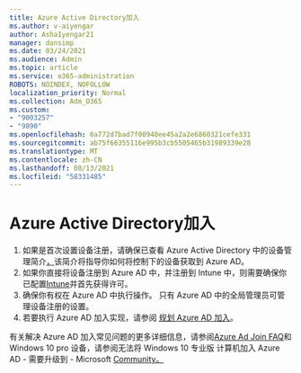 ```yaml
---
title: Azure Active Directory加入
ms.author: v-aiyengar
author: AshaIyengar21
manager: dansimp
ms.date: 03/24/2021
ms.audience: Admin
ms.topic: article
ms.service: o365-administration
ROBOTS: NOINDEX, NOFOLLOW
localization_priority: Normal
ms.collection: Adm_O365
ms.custom:
- "9003257"
- "9890"
ms.openlocfilehash: 6a772d7bad7f00940ee45a2a2e6860321cefe331
ms.sourcegitcommit: ab75f66355116e995b3cb5505465b31989339e28
ms.translationtype: MT
ms.contentlocale: zh-CN
ms.lasthandoff: 08/13/2021
ms.locfileid: "58331485"
---
```

# <a name="azure-active-directory-join"></a>Azure Active Directory加入

1. 如果是首次设置设备注册，请确保已查看 Azure Active Directory 中的设备管理简介[，](https://docs.microsoft.com/azure/active-directory/devices/overview)该简介将指导你如何将控制下的设备获取到 Azure AD。 
1. 如果你直接将设备注册到 Azure AD 中，并注册到 Intune 中，则需要确保你已配置[Intune](https://docs.microsoft.com/mem/intune/enrollment/device-enrollment)并首先获得[](https://docs.microsoft.com/mem/intune/fundamentals/licenses-assign)许可。
1. 确保你有权在 Azure AD 中执行操作。 只有 Azure AD 中的全局管理员可管理设备注册的设置。
1. 若要执行 Azure AD 加入实现，请参阅 [规划 Azure AD 加入](https://docs.microsoft.com/azure/active-directory/devices/azureadjoin-plan)。

有关解决 Azure AD 加入常见问题的更多详细信息，请参阅[Azure Ad Join FAQ](https://docs.microsoft.com/azure/active-directory/devices/faq)和 Windows 10 pro 设备，请参阅无法将 Windows 10 专业版 计算机加入 Azure AD - 需要升级到 - Microsoft [Community。](https://answers.microsoft.com/en-us/msoffice/forum/msoffice_install-mso_win10-mso_365hp/unable-to-join-windows-10-pro-machine-to-azure-ad/abb1ca7d-b317-45ec-a628-e1c10eae2900)

